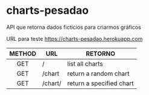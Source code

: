 # charts-pesadao
API que retorna dados ficticios para criarmos gráficos

URL para teste https://charts-pesadao.herokuapp.com

| METHOD | URL | RETORNO |
|:------:| --- | ------- |
| GET | / | list all charts |
| GET | /chart | return a random chart |
| GET | /chart/<int> | return a specified chart | 
